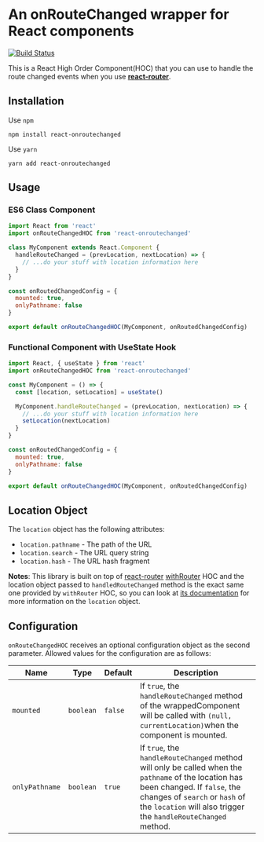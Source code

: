 # An onRouteChanged wrapper for React components
[![Build Status](https://travis-ci.org/space-fe/react-onroutechanged.svg?branch=master)](https://travis-ci.org/space-fe/react-onroutechanged)

This is a React High Order Component(HOC) that you can use to handle the route changed events when you use [**react-router**](https://github.com/ReactTraining/react-router).

## Installation
Use `npm`
```shell
npm install react-onroutechanged
```
Use `yarn`
```shell
yarn add react-onroutechanged
```
## Usage
### ES6 Class Component
```javascript
import React from 'react'
import onRouteChangedHOC from 'react-onroutechanged'

class MyComponent extends React.Component {
  handleRouteChanged = (prevLocation, nextLocation) => {
    // ...do your stuff with location information here
  }
}

const onRoutedChangedConfig = {
  mounted: true,
  onlyPathname: false
}

export default onRouteChangedHOC(MyComponent, onRoutedChangedConfig)
```

### Functional Component with UseState Hook
```javascript
import React, { useState } from 'react'
import onRouteChangedHOC from 'react-onroutechanged'

const MyComponent = () => {
  const [location, setLocation] = useState()

  MyComponent.handleRouteChanged = (prevLocation, nextLocation) => {
    // ...do your stuff with location information here
    setLocation(nextLocation)
  }
}

const onRoutedChangedConfig = {
  mounted: true,
  onlyPathname: false
}

export default onRouteChangedHOC(MyComponent, onRoutedChangedConfig)
```

## Location Object
The `location` object has the following attributes:
* `location.pathname` - The path of the URL
* `location.search` - The URL query string
* `location.hash` - The URL hash fragment

**Notes**: This library is built on top of [react-router](!https://github.com/ReactTraining/react-router) [withRouter](!https://github.com/ReactTraining/react-router/blob/master/packages/react-router/docs/api/withRouter.md) HOC and the location object passed to `handledRouteChanged` method is the exact same one provided by `withRouter` HOC, so you can look at [its documentation](!https://github.com/ReactTraining/history) for more information on the `location` object.
## Configuration
`onRouteChangedHOC` receives an optional configuration object as the second parameter. Allowed values for the configuration are as follows:

| Name           | Type      | Default | Description                                                                                                                                                                                                                             |
| -------------- | --------- | ------- | --------------------------------------------------------------------------------------------------------------------------------------------------------------------------------------------------------------------------------------- |
| `mounted`      | `boolean` | `false` | If `true`, the `handleRouteChanged` method of the wrappedComponent will be called with `(null, currentLocation)`when the component is mounted.                                                                                          |
| `onlyPathname` | `boolean` | `true`  | If `true`, the `handleRouteChanged` method will only be called when the `pathname` of the location has been changed. If `false`, the changes of `search` or `hash` of the `location` will also trigger the `handleRouteChanged` method. |